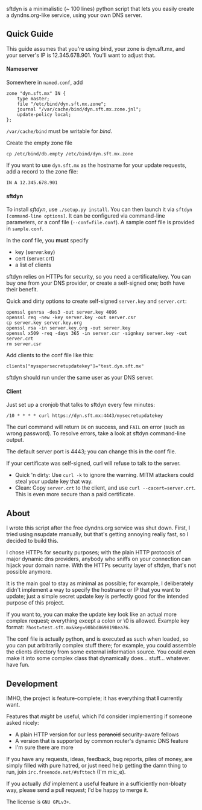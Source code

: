 sftdyn is a minimalistic (~ 100 lines) python script that lets you easily create a dyndns.org-like service, using your own DNS server.

## Quick Guide

This guide assumes that you're using bind, your zone is dyn.sft.mx, and your server's IP is 12.345.678.901. You'll want to adjust that.

#### Nameserver
Somewhere in `named.conf`, add

    zone "dyn.sft.mx" IN {
        type master;
        file "/etc/bind/dyn.sft.mx.zone";
        journal "/var/cache/bind/dyn.sft.mx.zone.jnl";
        update-policy local;
    };

`/var/cache/bind` must be writable for *bind*.

Create the empty zone file

    cp /etc/bind/db.empty /etc/bind/dyn.sft.mx.zone

If you want to use `dyn.sft.mx` as the hostname for your update requests, add a record to the zone file:

    IN A 12.345.678.901

#### sftdyn
To install *sftdyn*, use `./setup.py install`. You can then launch it via `sftdyn [command-line options]`.
It can be configured via command-line parameters, or a conf file (`--conf=file.conf`). A sample conf file is provided in `sample.conf`.

In the conf file, you **must** specify
 - key (server.key)
 - cert (server.crt)
 - a list of clients

sftdyn relies on HTTPs for security, so you need a certificate/key. You can buy one from your DNS provider, or create a self-signed one; both have their benefit.

Quick and dirty options to create self-signed `server.key` and `server.crt`:

    openssl genrsa -des3 -out server.key 4096
    openssl req -new -key server.key -out server.csr
    cp server.key server.key.org
    openssl rsa -in server.key.org -out server.key
    openssl x509 -req -days 365 -in server.csr -signkey server.key -out server.crt
    rm server.csr

Add clients to the conf file like this:

    clients["mysupersecretupdatekey"]="test.dyn.sft.mx"

sftdyn should run under the same user as your DNS server.

#### Client
Just set up a cronjob that talks to sftdyn every few minutes:

    /10 * * * * curl https://dyn.sft.mx:4443/mysecretupdatekey

The curl command will return `OK` on success, and `FAIL` on error (such as wrong password). To resolve errors, take a look at sftdyn command-line output.

The default server port is 4443; you can change this in the conf file.

If your certificate was self-signed, curl will refuse to talk to the server.
 - Quick 'n dirty: Use `curl -k` to ignore the warning. MITM attackers could steal your update key that way.
 - Clean: Copy `server.crt` to the client, and use `curl --cacert=server.crt`. This is even more secure  than a paid certificate.

## About
I wrote this script after the free dyndns.org service was shut down. First, I tried using nsupdate manually, but that's getting annoying really fast, so I decided to build this.

I chose HTTPs for security purposes; with the plain HTTP protocols of major dynamic dns providers, anybody who sniffs on your connection can hijack your domain name. With the HTTPs security layer of sftdyn, that's not possible anymore.

It is the main goal to stay as minimal as possible; for example, I deliberately didn't implement a way to specify the hostname or IP that you want to update; just a simple secret update key is perfectly good for the intended purpose of this project.

If you want to, you can make the update key look like an actual more complex request; everything except a colon or \0 is allowed. Example key format: `?host=test.sft.mx&key=90bbd8698198ea76`.

The conf file is actually python, and is executed as such when loaded, so you can put arbitrarily complex stuff there; for example, you could assemble the clients directory from some external information source. You could even make it into some complex class that dynamically does... stuff... whatever. have fun.

## Development
IMHO, the project is feature-complete; it has everything that **I** currently want.

Features that _might_ be useful, which I'd consider implementing if someone asked nicely:
 - A plain HTTP version for our less ~~paranoid~~ security-aware fellows
 - A version that is supported by common router's dynamic DNS feature
 - I'm sure there are more

If you have any requests, ideas, feedback, bug reports, piles of money, are simply filled with pure hatred, or just need help getting the damn thing to run, join `irc.freenode.net/#sfttech` (I'm mic_e).

If you actually _did_ implement a useful feature in a sufficiently non-bloaty way, please send a pull request; I'd be happy to merge it.

The license is `GNU GPLv3+`.
